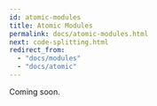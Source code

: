 ```yaml
---
id: atomic-modules
title: Atomic Modules
permalink: docs/atomic-modules.html
next: code-splitting.html
redirect_from:
  - "docs/modules"
  - "docs/atomic"
---
```


Coming soon.
